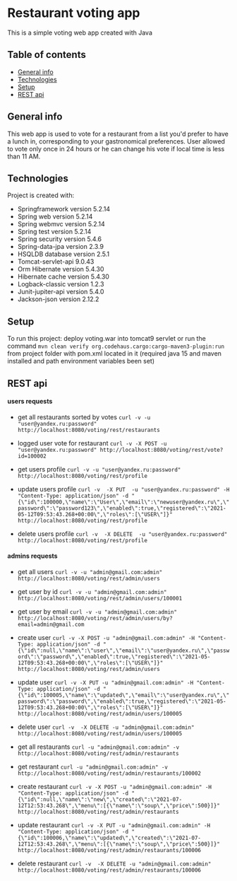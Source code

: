 # Restaurant voting app
This is a simple voting web app created with Java 
## Table of contents
* [General info](#general-info)
* [Technologies](#technologies)
* [Setup](#setup)
* [REST api](#rest-api)

## General info
This web app is used to vote for a restaurant from a list you'd prefer to have a lunch in, corresponding to your gastronomical preferences.
User allowed to vote only once in 24 hours or he can change his vote if local time is less than 11 AM.
	
## Technologies
Project is created with:
* Springframework version 5.2.14
* Spring web version 5.2.14
* Spring webmvc version 5.2.14
* Spring test version 5.2.14
* Spring security version 5.4.6
* Spring-data-jpa version 2.3.9
* HSQLDB database version 2.5.1
* Tomcat-servlet-api 9.0.43
* Orm Hibernate version 5.4.30
* Hibernate cache version 5.4.30
* Logback-classic version 1.2.3
* Junit-jupiter-api version 5.4.0
* Jackson-json version 2.12.2
	
## Setup
To run this project: deploy voting.war into tomcat9 servlet or run the command  ```mvn clean verify org.codehaus.cargo:cargo-maven3-plugin:run```
 from project folder with pom.xml located in it (required java 15 and maven installed and path environment variables been set)
 
 ## REST api 
 
 #### users requests

* get all restaurants sorted by votes
```curl -v -u "user@yandex.ru:password" http://localhost:8080/voting/rest/restaurants```

* logged user vote for restaurant
```curl -v -X POST -u "user@yandex.ru:password" http://localhost:8080/voting/rest/vote?id=100002```

* get users profile
```curl -v -u "user@yandex.ru:password" http://localhost:8080/voting/rest/profile```

* update users profile
```curl -v  -X PUT  -u "user@yandex.ru:password" -H "Content-Type: application/json" -d "{\"id\":100000,\"name\":\"User\",\"email\":\"newuser@yandex.ru\",\"password\":\"password123\",\"enabled\":true,\"registered\":\"2021-05-12T09:53:43.268+00:00\",\"roles\":[\"USER\"]}" http://localhost:8080/voting/rest/profile``` 

* delete users profile
```curl -v  -X DELETE  -u "user@yandex.ru:password"  http://localhost:8080/voting/rest/profile``` 

 #### admins requests
 
 * get all users
```curl -v -u "admin@gmail.com:admin" http://localhost:8080/voting/rest/admin/users```

* get user by id
```curl -v -u "admin@gmail.com:admin" http://localhost:8080/voting/rest/admin/users/100001```

* get user by email
```curl -v -u "admin@gmail.com:admin" http://localhost:8080/voting/rest/admin/users/by?email=admin@gmail.com```

* create user
```curl -v -X POST -u "admin@gmail.com:admin" -H "Content-Type: application/json" -d "{\"id\":null,\"name\":\"user\",\"email\":\"user@yandex.ru\",\"password\":\"password\",\"enabled\":true,\"registered\":\"2021-05-12T09:53:43.268+00:00\",\"roles\":[\"USER\"]}" http://localhost:8080/voting/rest/admin/users```

* update user
```curl -v -X PUT -u "admin@gmail.com:admin" -H "Content-Type: application/json" -d "{\"id\":100005,\"name\":\"updated\",\"email\":\"user@yandex.ru\",\"password\":\"password\",\"enabled\":true,\"registered\":\"2021-05-12T09:53:43.268+00:00\",\"roles\":[\"USER\"]}" http://localhost:8080/voting/rest/admin/users/100005```

* delete user
```curl -v  -X DELETE -u "admin@gmail.com:admin" http://localhost:8080/voting/rest/admin/users/100005```

* get all restaurants
```curl -u "admin@gmail.com:admin" -v http://localhost:8080/voting/rest/admin/restaurants```

* get restaurant 
```curl -u "admin@gmail.com:admin" -v http://localhost:8080/voting/rest/admin/restaurants/100002```

* create restaurant
```curl -v -X POST -u "admin@gmail.com:admin" -H "Content-Type: application/json" -d "{\"id\":null,\"name\":\"new\",\"created\":\"2021-07-12T12:53:43.268\",\"menu\":[{\"name\":\"soup\",\"price\":500}]}" http://localhost:8080/voting/rest/admin/restaurants```

* update restaurant
 ```curl -v -X PUT -u "admin@gmail.com:admin" -H "Content-Type: application/json" -d "{\"id\":100006,\"name\":\"updated\",\"created\":\"2021-07-12T12:53:43.268\",\"menu\":[{\"name\":\"soup\",\"price\":500}]}" http://localhost:8080/voting/rest/admin/restaurants/100006```

* delete restaurant 
```curl -v  -X DELETE -u "admin@gmail.com:admin" http://localhost:8080/voting/rest/admin/restaurants/100006```
